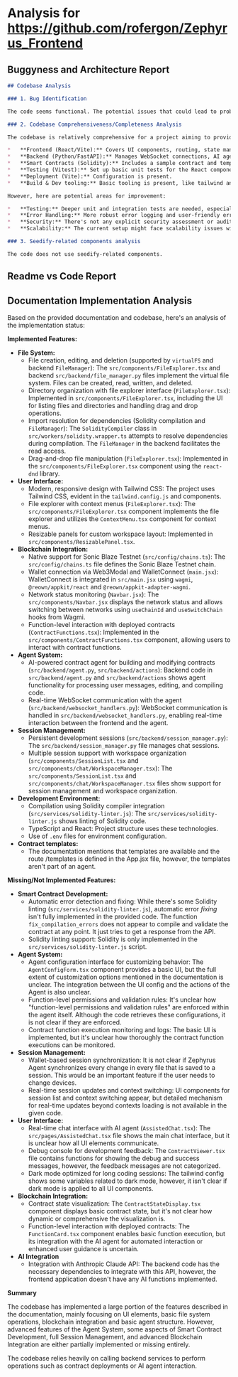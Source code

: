 
# Analysis for https://github.com/rofergon/Zephyrus_Frontend

## Buggyness and Architecture Report
```markdown
## Codebase Analysis

### 1. Bug Identification

The code seems functional. The potential issues that could lead to problems are mostly related to networking and/or database availability, and error handling for these cases are in place. However, there is not clear evidence that those parts are indeed buggy and failing.

### 2. Codebase Comprehensiveness/Completeness Analysis

The codebase is relatively comprehensive for a project aiming to provide a smart contract building and deployment platform with AI assistance. Here's a breakdown:

*   **Frontend (React/Vite):** Covers UI components, routing, state management, user interaction, and integration with blockchain wallets (Wagmi) and custom services.
*   **Backend (Python/FastAPI):** Manages WebSocket connections, AI agent interactions, file storage, and database operations.
*   **Smart Contracts (Solidity):** Includes a sample contract and templates for common use cases.
*   **Testing (Vitest):** Set up basic unit tests for the React components.
*   **Deployment (Vite):** Configuration is present.
*   **Build & Dev tooling:** Basic tooling is present, like tailwind and linters.

However, here are potential areas for improvement:

*   **Testing:** Deeper unit and integration tests are needed, especially on the backend and for smart contract compilation/deployment.
*   **Error Handling:** More robust error logging and user-friendly error messages are useful to implement in every service.
*   **Security:** There's not any explicit security assessment or auditing tools integrated into the workflow. Static analysis tools and fuzzing could be added to the process.
*   **Scalability:** The current setup might face scalability issues with a large number of concurrent users. Considerations for scaling the backend services (especially AI agent interactions) would be beneficial.

### 3. Seedify-related components analysis

The code does not use seedify-related components.
```

## Readme vs Code Report
## Documentation Implementation Analysis

Based on the provided documentation and codebase, here's an analysis of the implementation status:

**Implemented Features:**

*   **File System:**
    *   File creation, editing, and deletion (supported by `virtualFS` and backend `FileManager`): The `src/components/FileExplorer.tsx` and backend `src/backend/file_manager.py` files implement the virtual file system. Files can be created, read, written, and deleted.
    *   Directory organization with file explorer interface (`FileExplorer.tsx`): Implemented in `src/components/FileExplorer.tsx`, including the UI for listing files and directories and handling drag and drop operations.
    *   Import resolution for dependencies (Solidity compilation and `FileManager`): The `SolidityCompiler` class in `src/workers/solidity.wrapper.ts` attempts to resolve dependencies during compilation. The `FileManager` in the backend facilitates the read access.
    *   Drag-and-drop file manipulation (`FileExplorer.tsx`): Implemented in the `src/components/FileExplorer.tsx` component using the `react-dnd` library.
*   **User Interface:**
    *   Modern, responsive design with Tailwind CSS: The project uses Tailwind CSS, evident in the `tailwind.config.js` and components.
    *   File explorer with context menus (`FileExplorer.tsx`): The `src/components/FileExplorer.tsx` component implements the file explorer and utilizes the `ContextMenu.tsx` component for context menus.
    *   Resizable panels for custom workspace layout: Implemented in `src/components/ResizablePanel.tsx`.
*   **Blockchain Integration:**
    *   Native support for Sonic Blaze Testnet (`src/config/chains.ts`): The `src/config/chains.ts` file defines the Sonic Blaze Testnet chain.
    *   Wallet connection via Web3Modal and WalletConnect (`main.jsx`): WalletConnect is integrated in `src/main.jsx` using `wagmi`, `@reown/appkit/react` and `@reown/appkit-adapter-wagmi`.
    *   Network status monitoring (`Navbar.jsx`): The `src/components/Navbar.jsx` displays the network status and allows switching between networks using `useChainId` and `useSwitchChain` hooks from Wagmi.
    *   Function-level interaction with deployed contracts (`ContractFunctions.tsx`): Implemented in the `src/components/ContractFunctions.tsx` component, allowing users to interact with contract functions.
*   **Agent System:**
    *   AI-powered contract agent for building and modifying contracts (`src/backend/agent.py`, `src/backend/actions`): Backend code in `src/backend/agent.py` and `src/backend/actions` shows agent functionality for processing user messages, editing, and compiling code.
    *   Real-time WebSocket communication with the agent (`src/backend/websocket_handlers.py`): WebSocket communication is handled in `src/backend/websocket_handlers.py`, enabling real-time interaction between the frontend and the agent.
*   **Session Management:**
    *   Persistent development sessions (`src/backend/session_manager.py`): The `src/backend/session_manager.py` file manages chat sessions.
    *   Multiple session support with workspace organization (`src/components/SessionList.tsx` and `src/components/chat/WorkspaceManager.tsx`): The `src/components/SessionList.tsx` and `src/components/chat/WorkspaceManager.tsx` files show support for session management and workspace organization.
*   **Development Environment:**
    *   Compilation using Solidity compiler integration (`src/services/solidity-linter.js`): The `src/services/solidity-linter.js` shows linting of Solidity code.
    *   TypeScript and React: Project structure uses these technologies.
    *   Use of `.env` files for environment configuration.
*   **Contract templates:**
    *   The documentation mentions that templates are available and the route /templates is defined in the App.jsx file, however, the templates aren't part of an agent.


**Missing/Not Implemented Features:**

*   **Smart Contract Development:**
    *   Automatic error detection and fixing: While there's some Solidity linting (`src/services/solidity-linter.js`), automatic error *fixing* isn't fully implemented in the provided code. The function `fix_compilation_errors` does not appear to compile and validate the contract at any point. It just tries to get a response from the API.
    *   Solidity linting support: Solidity is only implemented in the `src/services/solidity-linter.js` script.
*   **Agent System:**
    *   Agent configuration interface for customizing behavior: The `AgentConfigForm.tsx` component provides a basic UI, but the full extent of customization options mentioned in the documentation is unclear. The integration between the UI config and the actions of the Agent is also unclear.
    *   Function-level permissions and validation rules:  It's unclear how "function-level permissions and validation rules" are enforced within the agent itself. Although the code retrieves these configurations, it is not clear if they are enforced.
    *   Contract function execution monitoring and logs: The basic UI is implemented, but it's unclear how thoroughly the contract function executions can be monitored.
*   **Session Management:**
    *   Wallet-based session synchronization: It is not clear if Zephyrus Agent synchronizes every change in every file that is saved to a session. This would be an important feature if the user needs to change devices.
    *   Real-time session updates and context switching: UI components for session list and context switching appear, but detailed mechanism for real-time updates beyond contexts loading is not available in the given code.
*   **User Interface:**
    *   Real-time chat interface with AI agent (`AssistedChat.tsx`): The `src/pages/AssistedChat.tsx` file shows the main chat interface, but it is unclear how all UI elements communicate.
    *   Debug console for development feedback: The `ContractViewer.tsx` file contains functions for showing the debug and success messages, however, the feedback messages are not categorized.
    *   Dark mode optimized for long coding sessions: The tailwind config shows some variables related to dark mode, however, it isn't clear if dark mode is applied to all UI components.
*   **Blockchain Integration:**
    *   Contract state visualization: The `ContractStateDisplay.tsx` component displays basic contract state, but it's not clear how dynamic or comprehensive the visualization is.
    *   Function-level interaction with deployed contracts: The `FunctionCard.tsx` component enables basic function execution, but its integration with the AI agent for automated interaction or enhanced user guidance is uncertain.
*   **AI Integration**
    *   Integration with Anthropic Claude API: The backend code has the necessary dependencies to integrate with this API, however, the frontend application doesn't have any AI functions implemented.

**Summary**

The codebase has implemented a large portion of the features described in the documentation, mainly focusing on UI elements, basic file system operations, blockchain integration and basic agent structure. However, advanced features of the Agent System, some aspects of Smart Contract Development, full Session Management, and advanced Blockchain Integration are either partially implemented or missing entirely.

The codebase relies heavily on calling backend services to perform operations such as contract deployments or AI agent interaction.

